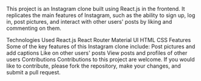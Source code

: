 This project is an Instagram clone built using React.js in the frontend. It replicates the main features of Instagram, such as the ability to sign up, log in, post pictures, and interact with other users' posts by liking and commenting on them.

Technologies Used
React.js
React Router
Material UI
HTML
CSS
Features Some of the key features of this Instagram clone include:
Post pictures and add captions
Like on other users' posts
View posts and profiles of other users
Contributions Contributions to this project are welcome. If you would like to contribute, please fork the repository, make your changes, and submit a pull request.
